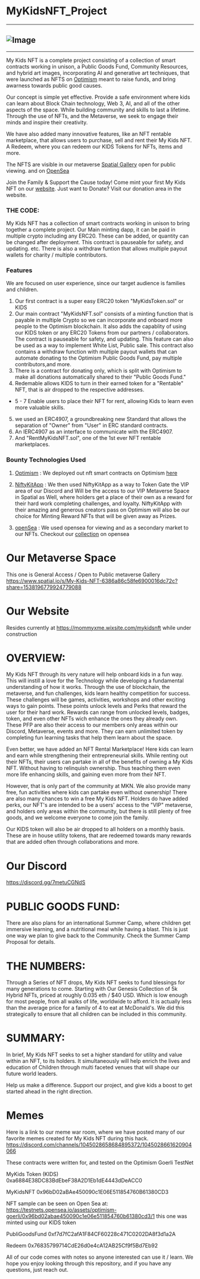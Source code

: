 # MyKidsNFT_Project

---

## <img src="https://media.discordapp.net/attachments/1045028659037216861/1049006246751121508/Screenshot.jpg?width=1343&amp;height=635" alt="Image"/>

---

My Kids NFT is a complete project consisting of a collection of smart contracts working in unison, a Public Goods Fund, Community Resources, and hybrid art images, incorporating AI and generative art techniques, that were launched as NFTS on [Optimism](https://www.optimism.io/) meant to raise funds, and bring awarness towards public good causes.

Our concept is simple yet effective.
Provide a safe environment where kids can learn about Block Chain technology, Web 3, AI, and all of the other aspects of the space. While building community and skills to last a lifetime. Through the use of NFTs, and the Metaverse, we seek to engage their minds and inspire their creativity.

We have also added many innovative features, like an NFT rentable marketplace, that allows users to purchase, sell and rent their My Kids NFT. A Redeem, where you can redeem our KIDS Tokens for NFTs, items and more.

The NFTS are visible in our metaverse [Spatial Gallery](https://www.spatial.io/s/My-Kids-NFT-6386a86c58fe6900016dc72c?share=1538196779924779088) open for public viewing. and on [OpenSea](https://testnets.opensea.io/assets/optimism-goerli/0x96bd02abae450090c1e06e511854760b61380cd3/1)

Join the Family & Support the Cause today! Come mint your first My Kids NFT on our [website](https://mommyxme.wixsite.com/mykidsnft).
Just want to Donate? Visit our donation area in the website.


### THE CODE:

My Kids NFT has a collection of smart contracts working in unison to bring together a complete project.
Our Main minting dapp, it can be paid in multiple crypto including any ERC20. These can be added, or quantity can be changed after deployment. This contract is pauseable for safety, and updating. etc. There is also a withdraw funtion that allows multiple payout wallets for charity / multiple contributors.

### Features

We are focused on user experience, since our target audience is families and children.

1. Our first contract is a super easy ERC20 token "MyKidsToken.sol" or KIDS
2. Our main contract "MyKidsNFT.sol" consists of a minting function that is payable in multiple Crypto so we can incorporate and onboard more people to the Optimism blockchain. It also adds the capablity of using our KIDS token or
   any ERC20 Tokens from our partners / collaborators. The contract is pauseable for safety, and updating. This feature can also be used as a way to implement White List, Public sale. This contract also contains a withdraw function with
   multiple payout wallets that can automate donating to the Optimism Public Goods Fund, pay multiple contributors,and more.
3. There is a contract for donating only, which is split with Optimism to make all donations automatically shared to their "Public Goods Fund."
4. Redemable allows KIDS to turn in their earned token for a "Rentable" NFT, that is air dropped to the respective addresses.
 - 5 - 7 Enable users to place their NFT for rent, allowing Kids to learn even more valuable skills.
5. we used an ERC4907, a groundbreaking new Standard that allows the separation of "Owner" from "User" in ERC standard contracts.
6. An IERC4907 as an interface to communicate with the ERC4907.
7. And "RentMyKidsNFT.sol", one of the 1st ever NFT rentable marketplaces.


### Bounty Technologies Used

1. [Optimism](https://www.optimism.io/)
   : We deployed out nft smart contracts on Optimism [here](https://blockscout.com/optimism/goerli/address/0x96bD02aBAe450090c1E06E511854760B61380CD3)

2. [NiftyKitApp](https://niftykit.com/)
   : We then used NiftyKitApp as a way to Token Gate the VIP area of our Discord and Will be the access to our VIP Metaverse Space in Spatial as Well, where holders get a place of their own as a reward for their hard work completing challenges, and loyalty.
   NiftyKitApp with their amazing and generous creators pass on Optimism will also be our choice for Minting Reward NFTs that will be given away as Prizes.

3. [openSea](https://www.opensea.io/)
   : We used opensea for viewing and as a secondary market to our NFTs. Checkout our [collection](https://testnets.opensea.io/assets/optimism-goerli/0x96bd02abae450090c1e06e511854760b61380cd3/1) on opensea

# Our Metaverse Space

This one is General Access / Open to Public metaverse Gallery
https://www.spatial.io/s/My-Kids-NFT-6386a86c58fe6900016dc72c?share=1538196779924779088

# Our Website

Resides currently at https://mommyxme.wixsite.com/mykidsnft while under construction

# OVERVIEW:

My Kids NFT through its very nature will help onboard kids in a fun way. This will instill a love for the Technology while developing a fundamental understanding of how it works. Through the use of blockchain, the metaverse, and fun challenges, kids learn healthy competition for success. These challenges will be games, activities, workshops and other exciting ways to gain points. These points unlock levels and Perks that reward the user for their hard work. Rewards can range from unlocked levels, badges, token, and even other NFTs wich enhance the ones they already own. These PFP are also their access to our members only areas within our Discord, Metaverse, events and more. They can earn unlimited token by completing fun learning tasks that help them learn about the space.

Even better, we have added an NFT Rental Marketplace! Here kids can learn and earn while strengthening their entrepreneurial skills. While renting out their NFTs, their users can partake in all of the benefits of owning a My Kids NFT. Without having to relinquish ownership. Thus teaching them even more life enhancing skills, and gaining even more from their NFT.

However, that is only part of the community at MKN. We also provide many free, fun activities where kids can partake even without ownership! There are also many chances to win a free My Kids NFT. Holders do have added perks, our NFT's are intended to be a users' access to the "VIP" metaverse, and holders only areas within the community, but there is still plenty of free goods, and we welcome everyone to come join the family.

Our KIDS token will also be air dropped to all holders on a monthly basis. These are in house utility tokens, that are redeemed towards many rewards that are added often through collaborations and more.

# Our Discord

https://discord.gg/7metuCGNdS

# PUBLIC GOODS FUND:

There are also plans for an international Summer Camp, where children get immersive learning, and a nutritional meal while having a blast. This is just one way we plan to give back to the Community. Check the Summer Camp Proposal for details.

# THE NUMBERS:

Through a Series of NFT drops, My Kids NFT seeks to fund blessings for many generations to come. Starting with Our Genesis Collection of 5k Hybrid NFTs, priced at roughly 0.035 eth / $40 USD. Which is low enough for most people, from all walks of life, worldwide to afford. It is actually less than the average price for a family of 4 to eat at McDonald's. We did this strategically to ensure that all children can be included in this community.

# SUMMARY:

In brief, My Kids NFT seeks to set a higher standard for utility and value within an NFT, to its holders. It simultaneously will help enrich the lives and education of Children through multi faceted venues that will shape our future world leaders.

Help us make a difference. Support our project, and give kids a boost to get started ahead in the right direction.

# Memes

Here is a link to our meme war room, where we have posted many of our favorite memes created for My Kids NFT during this hack. https://discord.com/channels/1045028658684895372/1045028661620904066

These contracts were written for, and tested on the Optimism Goerli TestNet

MyKids Token (KIDS)
0xa6884E38DC83BdEbeF38A2D1Eb1dE4443dDeACC0

MyKidsNFT
0x96bD02aBAe450090c1E06E511854760B61380CD3

NFT sample can be seen on Open Sea at:
https://testnets.opensea.io/assets/optimism-goerli/0x96bd02abae450090c1e06e511854760b61380cd3/1
this one was minted using our KIDS token

PubliGoodsFund
0xf7d7fC2afA1F84CF60228c471C0202DA8f3d1a2A

Redeem
0x76835799714CdE26d0e4cA12AB25Cf9f5Bd7Eb92

All of our code comes with notes so anyone interested can use it / learn. We hope you enjoy looking through this repository, and if you have any questions, just reach out.
